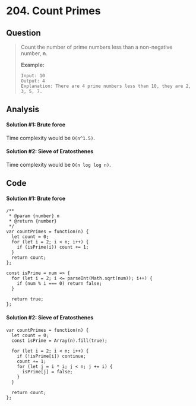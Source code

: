 # 204. Count Primes

## Question

> Count the number of prime numbers less than a non-negative number, **n**.
>
> **Example:**
>
> ```text
> Input: 10
> Output: 4
> Explanation: There are 4 prime numbers less than 10, they are 2, 3, 5, 7.
> ```

## Analysis

#### Solution \#1: Brute force

Time complexity would be `O(n^1.5)`.

#### Solution \#2: Sieve of Eratosthenes

Time complexity would be `O(n log log n)`.

## Code

#### Solution \#1: Brute force

```text
/**
 * @param {number} n
 * @return {number}
 */
var countPrimes = function(n) {
  let count = 0;
  for (let i = 2; i < n; i++) {
    if (isPrime(i)) count += 1;
  }
  return count;
};

const isPrime = num => {
  for (let i = 2; i <= parseInt(Math.sqrt(num)); i++) {
    if (num % i === 0) return false;
  }  
  
  return true;
};
```

#### Solution \#2: Sieve of Eratosthenes

```text
var countPrimes = function(n) {
  let count = 0;
  const isPrime = Array(n).fill(true);
  
  for (let i = 2; i < n; i++) {
    if (!isPrime[i]) continue;
    count += 1;
    for (let j = i * i; j < n; j += i) {
      isPrime[j] = false;
    }
  }

  return count;
};
```

